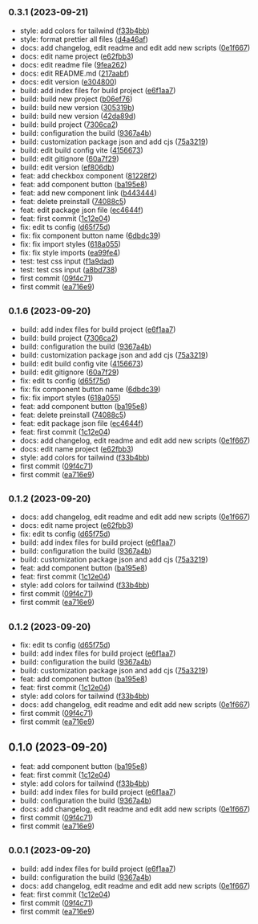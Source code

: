 ## <small>0.3.1 (2023-09-21)</small>

* style: add colors for tailwind ([f33b4bb](https://github.com/maxim-abro/mm-ui/commit/f33b4bb))
* style: format prettier all files ([d4a46af](https://github.com/maxim-abro/mm-ui/commit/d4a46af))
* docs: add changelog, edit readme and edit add new scripts ([0e1f667](https://github.com/maxim-abro/mm-ui/commit/0e1f667))
* docs: edit name project ([e62fbb3](https://github.com/maxim-abro/mm-ui/commit/e62fbb3))
* docs: edit readme file ([9fea262](https://github.com/maxim-abro/mm-ui/commit/9fea262))
* docs: edit README.md ([217aabf](https://github.com/maxim-abro/mm-ui/commit/217aabf))
* docs: edit version ([e304800](https://github.com/maxim-abro/mm-ui/commit/e304800))
* build: add index files for build project ([e6f1aa7](https://github.com/maxim-abro/mm-ui/commit/e6f1aa7))
* build: build new project ([b06ef76](https://github.com/maxim-abro/mm-ui/commit/b06ef76))
* build: build new version ([305319b](https://github.com/maxim-abro/mm-ui/commit/305319b))
* build: build new version ([42da89d](https://github.com/maxim-abro/mm-ui/commit/42da89d))
* build: build project ([7306ca2](https://github.com/maxim-abro/mm-ui/commit/7306ca2))
* build: configuration the build ([9367a4b](https://github.com/maxim-abro/mm-ui/commit/9367a4b))
* build: customization package json and add cjs ([75a3219](https://github.com/maxim-abro/mm-ui/commit/75a3219))
* build: edit build config vite ([4156673](https://github.com/maxim-abro/mm-ui/commit/4156673))
* build: edit gitignore ([60a7f29](https://github.com/maxim-abro/mm-ui/commit/60a7f29))
* build: edit version ([ef806db](https://github.com/maxim-abro/mm-ui/commit/ef806db))
* feat: add checkbox component ([81228f2](https://github.com/maxim-abro/mm-ui/commit/81228f2))
* feat: add component button ([ba195e8](https://github.com/maxim-abro/mm-ui/commit/ba195e8))
* feat: add new component link ([b443444](https://github.com/maxim-abro/mm-ui/commit/b443444))
* feat: delete preinstall ([74088c5](https://github.com/maxim-abro/mm-ui/commit/74088c5))
* feat: edit package json file ([ec4644f](https://github.com/maxim-abro/mm-ui/commit/ec4644f))
* feat: first commit ([1c12e04](https://github.com/maxim-abro/mm-ui/commit/1c12e04))
* fix: edit ts config ([d65f75d](https://github.com/maxim-abro/mm-ui/commit/d65f75d))
* fix: fix component button name ([6dbdc39](https://github.com/maxim-abro/mm-ui/commit/6dbdc39))
* fix: fix import styles ([618a055](https://github.com/maxim-abro/mm-ui/commit/618a055))
* fix: fix style imports ([ea99fe4](https://github.com/maxim-abro/mm-ui/commit/ea99fe4))
* test: test css input ([f1a9dad](https://github.com/maxim-abro/mm-ui/commit/f1a9dad))
* test: test css input ([a8bd738](https://github.com/maxim-abro/mm-ui/commit/a8bd738))
* first commit ([09f4c71](https://github.com/maxim-abro/mm-ui/commit/09f4c71))
* first commit ([ea716e9](https://github.com/maxim-abro/mm-ui/commit/ea716e9))



## <small>0.1.6 (2023-09-20)</small>

* build: add index files for build project ([e6f1aa7](https://github.com/maxim-abro/mm-ui/commit/e6f1aa7))
* build: build project ([7306ca2](https://github.com/maxim-abro/mm-ui/commit/7306ca2))
* build: configuration the build ([9367a4b](https://github.com/maxim-abro/mm-ui/commit/9367a4b))
* build: customization package json and add cjs ([75a3219](https://github.com/maxim-abro/mm-ui/commit/75a3219))
* build: edit build config vite ([4156673](https://github.com/maxim-abro/mm-ui/commit/4156673))
* build: edit gitignore ([60a7f29](https://github.com/maxim-abro/mm-ui/commit/60a7f29))
* fix: edit ts config ([d65f75d](https://github.com/maxim-abro/mm-ui/commit/d65f75d))
* fix: fix component button name ([6dbdc39](https://github.com/maxim-abro/mm-ui/commit/6dbdc39))
* fix: fix import styles ([618a055](https://github.com/maxim-abro/mm-ui/commit/618a055))
* feat: add component button ([ba195e8](https://github.com/maxim-abro/mm-ui/commit/ba195e8))
* feat: delete preinstall ([74088c5](https://github.com/maxim-abro/mm-ui/commit/74088c5))
* feat: edit package json file ([ec4644f](https://github.com/maxim-abro/mm-ui/commit/ec4644f))
* feat: first commit ([1c12e04](https://github.com/maxim-abro/mm-ui/commit/1c12e04))
* docs: add changelog, edit readme and edit add new scripts ([0e1f667](https://github.com/maxim-abro/mm-ui/commit/0e1f667))
* docs: edit name project ([e62fbb3](https://github.com/maxim-abro/mm-ui/commit/e62fbb3))
* style: add colors for tailwind ([f33b4bb](https://github.com/maxim-abro/mm-ui/commit/f33b4bb))
* first commit ([09f4c71](https://github.com/maxim-abro/mm-ui/commit/09f4c71))
* first commit ([ea716e9](https://github.com/maxim-abro/mm-ui/commit/ea716e9))



## <small>0.1.2 (2023-09-20)</small>

* docs: add changelog, edit readme and edit add new scripts ([0e1f667](https://github.com/maxim-abro/mm-ui/commit/0e1f667))
* docs: edit name project ([e62fbb3](https://github.com/maxim-abro/mm-ui/commit/e62fbb3))
* fix: edit ts config ([d65f75d](https://github.com/maxim-abro/mm-ui/commit/d65f75d))
* build: add index files for build project ([e6f1aa7](https://github.com/maxim-abro/mm-ui/commit/e6f1aa7))
* build: configuration the build ([9367a4b](https://github.com/maxim-abro/mm-ui/commit/9367a4b))
* build: customization package json and add cjs ([75a3219](https://github.com/maxim-abro/mm-ui/commit/75a3219))
* feat: add component button ([ba195e8](https://github.com/maxim-abro/mm-ui/commit/ba195e8))
* feat: first commit ([1c12e04](https://github.com/maxim-abro/mm-ui/commit/1c12e04))
* style: add colors for tailwind ([f33b4bb](https://github.com/maxim-abro/mm-ui/commit/f33b4bb))
* first commit ([09f4c71](https://github.com/maxim-abro/mm-ui/commit/09f4c71))
* first commit ([ea716e9](https://github.com/maxim-abro/mm-ui/commit/ea716e9))



## <small>0.1.2 (2023-09-20)</small>

* fix: edit ts config ([d65f75d](https://github.com/maxim-abro/mm-ui/commit/d65f75d))
* build: add index files for build project ([e6f1aa7](https://github.com/maxim-abro/mm-ui/commit/e6f1aa7))
* build: configuration the build ([9367a4b](https://github.com/maxim-abro/mm-ui/commit/9367a4b))
* build: customization package json and add cjs ([75a3219](https://github.com/maxim-abro/mm-ui/commit/75a3219))
* feat: add component button ([ba195e8](https://github.com/maxim-abro/mm-ui/commit/ba195e8))
* feat: first commit ([1c12e04](https://github.com/maxim-abro/mm-ui/commit/1c12e04))
* style: add colors for tailwind ([f33b4bb](https://github.com/maxim-abro/mm-ui/commit/f33b4bb))
* docs: add changelog, edit readme and edit add new scripts ([0e1f667](https://github.com/maxim-abro/mm-ui/commit/0e1f667))
* first commit ([09f4c71](https://github.com/maxim-abro/mm-ui/commit/09f4c71))
* first commit ([ea716e9](https://github.com/maxim-abro/mm-ui/commit/ea716e9))



## 0.1.0 (2023-09-20)

* feat: add component button ([ba195e8](https://github.com/maxim-abro/mm-ui/commit/ba195e8))
* feat: first commit ([1c12e04](https://github.com/maxim-abro/mm-ui/commit/1c12e04))
* style: add colors for tailwind ([f33b4bb](https://github.com/maxim-abro/mm-ui/commit/f33b4bb))
* build: add index files for build project ([e6f1aa7](https://github.com/maxim-abro/mm-ui/commit/e6f1aa7))
* build: configuration the build ([9367a4b](https://github.com/maxim-abro/mm-ui/commit/9367a4b))
* docs: add changelog, edit readme and edit add new scripts ([0e1f667](https://github.com/maxim-abro/mm-ui/commit/0e1f667))
* first commit ([09f4c71](https://github.com/maxim-abro/mm-ui/commit/09f4c71))
* first commit ([ea716e9](https://github.com/maxim-abro/mm-ui/commit/ea716e9))



## <small>0.0.1 (2023-09-20)</small>

* build: add index files for build project ([e6f1aa7](https://github.com/maxim-abro/mm-ui/commit/e6f1aa7))
* build: configuration the build ([9367a4b](https://github.com/maxim-abro/mm-ui/commit/9367a4b))
* docs: add changelog, edit readme and edit add new scripts ([0e1f667](https://github.com/maxim-abro/mm-ui/commit/0e1f667))
* feat: first commit ([1c12e04](https://github.com/maxim-abro/mm-ui/commit/1c12e04))
* first commit ([09f4c71](https://github.com/maxim-abro/mm-ui/commit/09f4c71))
* first commit ([ea716e9](https://github.com/maxim-abro/mm-ui/commit/ea716e9))



